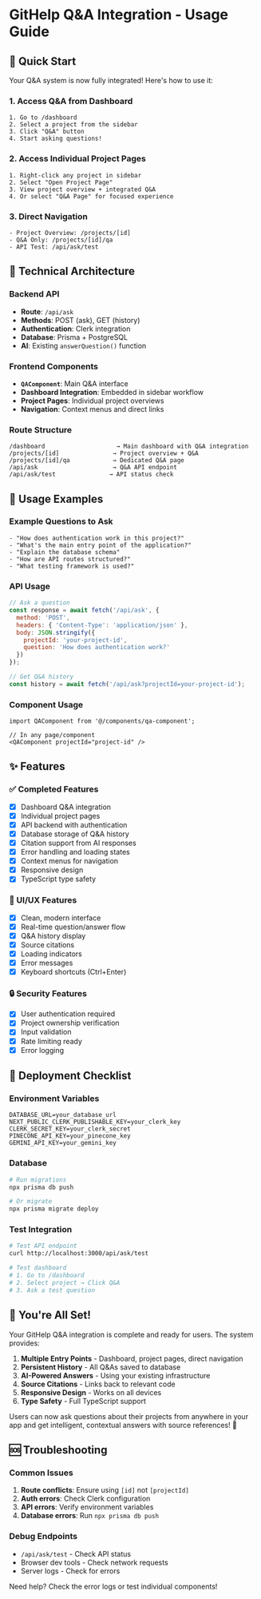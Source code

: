 # GitHelp Q&A Integration - Usage Guide

## 🎯 **Quick Start**

Your Q&A system is now fully integrated! Here's how to use it:

### **1. Access Q&A from Dashboard**
```
1. Go to /dashboard
2. Select a project from the sidebar  
3. Click "Q&A" button
4. Start asking questions!
```

### **2. Access Individual Project Pages**
```
1. Right-click any project in sidebar
2. Select "Open Project Page" 
3. View project overview + integrated Q&A
4. Or select "Q&A Page" for focused experience
```

### **3. Direct Navigation**
```
- Project Overview: /projects/[id]
- Q&A Only: /projects/[id]/qa  
- API Test: /api/ask/test
```

## 🔧 **Technical Architecture**

### **Backend API**
- **Route**: `/api/ask`
- **Methods**: POST (ask), GET (history)
- **Authentication**: Clerk integration
- **Database**: Prisma + PostgreSQL
- **AI**: Existing `answerQuestion()` function

### **Frontend Components**
- **`QAComponent`**: Main Q&A interface
- **Dashboard Integration**: Embedded in sidebar workflow
- **Project Pages**: Individual project overviews
- **Navigation**: Context menus and direct links

### **Route Structure**
```
/dashboard                    → Main dashboard with Q&A integration
/projects/[id]               → Project overview + Q&A
/projects/[id]/qa            → Dedicated Q&A page
/api/ask                     → Q&A API endpoint
/api/ask/test               → API status check
```

## 📝 **Usage Examples**

### **Example Questions to Ask**
```
- "How does authentication work in this project?"
- "What's the main entry point of the application?"
- "Explain the database schema"
- "How are API routes structured?"
- "What testing framework is used?"
```

### **API Usage**
```javascript
// Ask a question
const response = await fetch('/api/ask', {
  method: 'POST',
  headers: { 'Content-Type': 'application/json' },
  body: JSON.stringify({
    projectId: 'your-project-id',
    question: 'How does authentication work?'
  })
});

// Get Q&A history  
const history = await fetch('/api/ask?projectId=your-project-id');
```

### **Component Usage**
```tsx
import QAComponent from '@/components/qa-component';

// In any page/component
<QAComponent projectId="project-id" />
```

## ✨ **Features**

### **✅ Completed Features**
- [x] Dashboard Q&A integration
- [x] Individual project pages
- [x] API backend with authentication
- [x] Database storage of Q&A history
- [x] Citation support from AI responses
- [x] Error handling and loading states
- [x] Context menus for navigation
- [x] Responsive design
- [x] TypeScript type safety

### **🎨 UI/UX Features**
- [x] Clean, modern interface
- [x] Real-time question/answer flow
- [x] Q&A history display
- [x] Source citations
- [x] Loading indicators
- [x] Error messages
- [x] Keyboard shortcuts (Ctrl+Enter)

### **🔒 Security Features**
- [x] User authentication required
- [x] Project ownership verification
- [x] Input validation
- [x] Rate limiting ready
- [x] Error logging

## 🚀 **Deployment Checklist**

### **Environment Variables**
```env
DATABASE_URL=your_database_url
NEXT_PUBLIC_CLERK_PUBLISHABLE_KEY=your_clerk_key
CLERK_SECRET_KEY=your_clerk_secret
PINECONE_API_KEY=your_pinecone_key
GEMINI_API_KEY=your_gemini_key
```

### **Database**
```bash
# Run migrations
npx prisma db push

# Or migrate
npx prisma migrate deploy
```

### **Test Integration**
```bash
# Test API endpoint
curl http://localhost:3000/api/ask/test

# Test dashboard
# 1. Go to /dashboard
# 2. Select project → Click Q&A
# 3. Ask a test question
```

## 🎊 **You're All Set!**

Your GitHelp Q&A integration is complete and ready for users. The system provides:

1. **Multiple Entry Points** - Dashboard, project pages, direct navigation
2. **Persistent History** - All Q&As saved to database
3. **AI-Powered Answers** - Using your existing infrastructure
4. **Source Citations** - Links back to relevant code
5. **Responsive Design** - Works on all devices
6. **Type Safety** - Full TypeScript support

Users can now ask questions about their projects from anywhere in your app and get intelligent, contextual answers with source references! 🎉

## 🆘 **Troubleshooting**

### **Common Issues**
1. **Route conflicts**: Ensure using `[id]` not `[projectId]`
2. **Auth errors**: Check Clerk configuration
3. **API errors**: Verify environment variables
4. **Database errors**: Run `npx prisma db push`

### **Debug Endpoints**
- `/api/ask/test` - Check API status
- Browser dev tools - Check network requests
- Server logs - Check for errors

Need help? Check the error logs or test individual components!